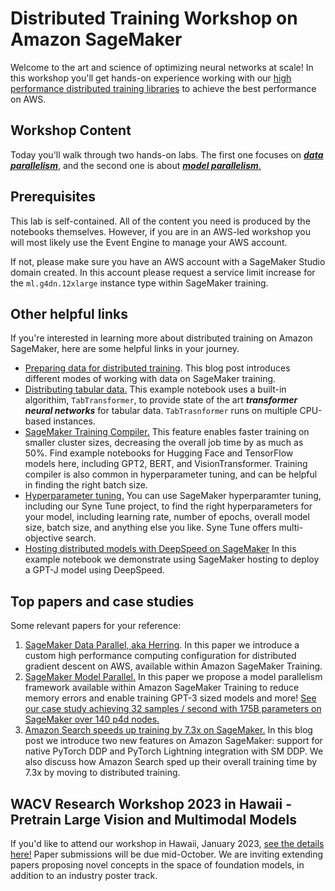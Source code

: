 # Distributed Training Workshop on Amazon SageMaker
Welcome to the art and science of optimizing neural networks at scale! In this workshop you'll get hands-on experience working with our [high performance distributed training libraries](https://aws.amazon.com/sagemaker/distributed-training/) to achieve the best performance on AWS. 

## Workshop Content
Today you'll walk through two hands-on labs. The first one focuses on [***data parallelism***](https://github.com/aws-samples/sagemaker-distributed-training-workshop/tree/main/1_data_parallel), and the second one is about [***model parallelism***.](https://github.com/aws-samples/sagemaker-distributed-training-workshop/tree/main/2_model_parallel)


## Prerequisites
This lab is self-contained. All of the content you need is produced by the notebooks themselves. However, if you are in an AWS-led workshop you will most likely use the Event Engine to manage your AWS account. 

If not, please make sure you have an AWS account with a SageMaker Studio domain created. In this account please request a service limit increase for the `ml.g4dn.12xlarge` instance type within SageMaker training. 

## Other helpful links
If you're interested in learning more about distributed training on Amazon SageMaker, here are some helpful links in your journey.
- [Preparing data for distributed training](https://aws.amazon.com/blogs/machine-learning/choose-the-best-data-source-for-your-amazon-sagemaker-training-job/). This blog post introduces different modes of working with data on SageMaker training.
- [Distributing tabular data.](https://github.com/aws/amazon-sagemaker-examples/blob/main/introduction_to_amazon_algorithms/tabtransformer_tabular/Amazon_Tabular_Classification_TabTransformer.ipynb) This example notebook uses a built-in algorithim, `TabTransformer`, to provide state of the art ***transformer neural networks*** for tabular data. `TabTrasnformer` runs on multiple CPU-based instances.
- [SageMaker Training Compiler.](https://github.com/aws/amazon-sagemaker-examples/tree/main/sagemaker-training-compiler) This feature enables faster training on smaller cluster sizes, decreasing the overall job time by as much as 50%. Find example notebooks for Hugging Face and TensorFlow models here, including GPT2, BERT, and VisionTransformer. Training compiler is also common in hyperparameter tuning, and can be helpful in finding the right batch size.
- [Hyperparameter tuning.](https://github.com/awslabs/syne-tune/blob/hf_blog_post/hf_blog_post/example_syne_tune_for_hf.ipynb) You can use SageMaker hyperparamter tuning, including our Syne Tune project, to find the right hyperparameters for your model, including learning rate, number of epochs, overall model size, batch size, and anything else you like. Syne Tune offers multi-objective search.
- [Hosting distributed models with DeepSpeed on SageMaker](https://github.com/dhawalkp/MLR402-reMARS-workshop/tree/master/3_deploy_gptj_with_deepspeed) In this example notebook we demonstrate using SageMaker hosting to deploy a GPT-J model using DeepSpeed.

## Top papers and case studies
Some relevant papers for your reference:

1. [SageMaker Data Parallel, aka Herring](https://www.amazon.science/publications/herring-rethinking-the-parameter-server-at-scale-for-the-cloud). In this paper we introduce a custom high performance computing configuration for distributed gradient descent on AWS, available within Amazon SageMaker Training.
2. [SageMaker Model Parallel.](https://arxiv.org/abs/2111.05972) In this paper we propose a model parallelism framework available within Amazon SageMaker Training to reduce memory errors and enable training GPT-3 sized models and more! [See our case study achieving 32 samples / second with 175B parameters on SageMaker over 140 p4d nodes.](https://aws.amazon.com/blogs/machine-learning/train-175-billion-parameter-nlp-models-with-model-parallel-additions-and-hugging-face-on-amazon-sagemaker/)
3. [Amazon Search speeds up training by 7.3x on SageMaker.](https://aws.amazon.com/blogs/machine-learning/run-pytorch-lightning-and-native-pytorch-ddp-on-amazon-sagemaker-training-featuring-amazon-search/) In this blog post we introduce two new features on Amazon SageMaker: support for native PyTorch DDP and PyTorch Lightning integration with SM DDP. We also discuss how Amazon Search sped up their overall training time by 7.3x by moving to distributed training.

## WACV Research Workshop 2023 in Hawaii - Pretrain Large Vision and Multimodal Models
If you'd like to attend our workshop in Hawaii, January 2023, [see the details here!](https://sites.google.com/view/wacv2023-workshop/home?authuser=0) Paper submissions will be due mid-October. We are inviting extending papers proposing novel concepts in the space of foundation models, in addition to an industry poster track.


```python

```
